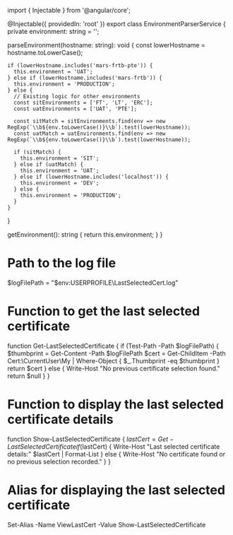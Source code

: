 import { Injectable } from '@angular/core';

@Injectable({
  providedIn: 'root'
})
export class EnvironmentParserService {
  private environment: string = '';

  parseEnvironment(hostname: string): void {
    const lowerHostname = hostname.toLowerCase();

    if (lowerHostname.includes('mars-frtb-pte')) {
      this.environment = 'UAT';
    } else if (lowerHostname.includes('mars-frtb')) {
      this.environment = 'PRODUCTION';
    } else {
      // Existing logic for other environments
      const sitEnvironments = ['FT', 'LT', 'ERC'];
      const uatEnvironments = ['UAT', 'PTE'];

      const sitMatch = sitEnvironments.find(env => new RegExp(`\\b${env.toLowerCase()}\\b`).test(lowerHostname));
      const uatMatch = uatEnvironments.find(env => new RegExp(`\\b${env.toLowerCase()}\\b`).test(lowerHostname));

      if (sitMatch) {
        this.environment = 'SIT';
      } else if (uatMatch) {
        this.environment = 'UAT';
      } else if (lowerHostname.includes('localhost')) {
        this.environment = 'DEV';
      } else {
        this.environment = 'PRODUCTION';
      }
    }
  }

  getEnvironment(): string {
    return this.environment;
  }
}





# Path to the log file
$logFilePath = "$env:USERPROFILE\LastSelectedCert.log"

# Function to get the last selected certificate
function Get-LastSelectedCertificate {
    if (Test-Path -Path $logFilePath) {
        $thumbprint = Get-Content -Path $logFilePath
        $cert = Get-ChildItem -Path Cert:\CurrentUser\My | Where-Object { $_.Thumbprint -eq $thumbprint }
        return $cert
    } else {
        Write-Host "No previous certificate selection found."
        return $null
    }
}

# Function to display the last selected certificate details
function Show-LastSelectedCertificate {
    $lastCert = Get-LastSelectedCertificate
    if ($lastCert) {
        Write-Host "Last selected certificate details:"
        $lastCert | Format-List
    } else {
        Write-Host "No certificate found or no previous selection recorded."
    }
}

# Alias for displaying the last selected certificate
Set-Alias -Name ViewLastCert -Value Show-LastSelectedCertificate

